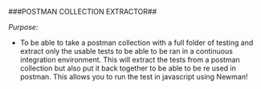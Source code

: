###POSTMAN COLLECTION EXTRACTOR##

*_Purpose:_* 
- To be able to take a postman collection with a full folder of testing and extract only the usable tests to be able to be ran in a continuous integration environment. This will extract the tests from a postman collection but also put it back together to be able to be re used in postman. This allows you to run the test in javascript using Newman!